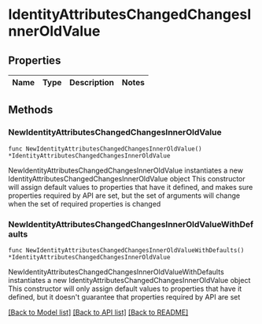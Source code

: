# IdentityAttributesChangedChangesInnerOldValue

## Properties

Name | Type | Description | Notes
------------ | ------------- | ------------- | -------------

## Methods

### NewIdentityAttributesChangedChangesInnerOldValue

`func NewIdentityAttributesChangedChangesInnerOldValue() *IdentityAttributesChangedChangesInnerOldValue`

NewIdentityAttributesChangedChangesInnerOldValue instantiates a new IdentityAttributesChangedChangesInnerOldValue object
This constructor will assign default values to properties that have it defined,
and makes sure properties required by API are set, but the set of arguments
will change when the set of required properties is changed

### NewIdentityAttributesChangedChangesInnerOldValueWithDefaults

`func NewIdentityAttributesChangedChangesInnerOldValueWithDefaults() *IdentityAttributesChangedChangesInnerOldValue`

NewIdentityAttributesChangedChangesInnerOldValueWithDefaults instantiates a new IdentityAttributesChangedChangesInnerOldValue object
This constructor will only assign default values to properties that have it defined,
but it doesn't guarantee that properties required by API are set


[[Back to Model list]](../README.md#documentation-for-models) [[Back to API list]](../README.md#documentation-for-api-endpoints) [[Back to README]](../README.md)


